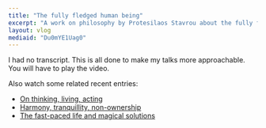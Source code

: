 ```yaml
---
title: "The fully fledged human being"
excerpt: "A work on philosophy by Protesilaos Stavrou about the fully fledged human being."
layout: vlog
mediaid: "Du0mYE1Uag0"
---
```


I had no transcript.  This is all done to make my talks more
approachable.  You will have to play the video.

Also watch some related recent entries:

- [On thinking, living, acting](https://protesilaos.com/books/2022-09-18-thinking-acting-living/)
- [Harmony, tranquillity, non-ownership](https://protesilaos.com/books/2022-09-22-harmony-tranquility-non-ownership/)
- [The fast-paced life and magical solutions](https://protesilaos.com/books/2022-09-26-fast-paced-life-magical-solutions/)
